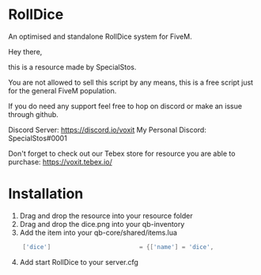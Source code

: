 # RollDice
An optimised and standalone RollDice system for FiveM.

Hey there,

this is a resource made by SpecialStos.

You are not allowed to sell this script by any means, this is a free script just for the general FiveM population.

If you do need any support feel free to hop on discord or make an issue through github.

Discord Server: https://discord.io/voxit
My Personal Discord: SpecialStos#0001

Don't forget to check out our Tebex store for resource you are able to purchase: https://voxit.tebex.io/

# Installation

1. Drag and drop the resource into your resource folder
2. Drag and drop the dice.png into your qb-inventory
3. Add the item into your qb-core/shared/items.lua
```lua
	['dice']                 		 = {['name'] = 'dice', 							['label'] = 'Dice', 					['weight'] = 100, 		['type'] = 'item', 		['image'] = 'dice.png', 				['unique'] = false, 	['useable'] = true, 	['shouldClose'] = true,	   ['combinable'] = nil,   ['description'] = "It's a dice"},
```
4. Add start RollDice to your server.cfg
